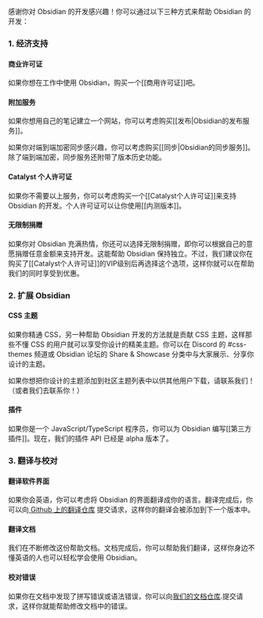 感谢你对 Obsidian 的开发感兴趣！你可以通过以下三种方式来帮助 Obsidian 的开发：

### 1. 经济支持

#### 商业许可证

如果你想在工作中使用 Obsidian，购买一个[[商用许可证]]吧。

#### 附加服务

如果你想用自己的笔记建立一个网站，你可以考虑购买[[发布|Obsidian的发布服务]]。

如果你对端到端加密同步感兴趣，你可以考虑购买[[同步|Obsidian的同步服务]]。除了端到端加密，同步服务还附带了版本历史功能。

#### Catalyst 个人许可证

如果你不需要以上服务，你可以考虑购买一个[[Catalyst个人许可证]]来支持 Obsidian 的开发。个人许可证可以让你使用[[内测版本]]。

#### 无限制捐赠

如果你对 Obsidian 充满热情，你还可以选择无限制捐赠，即你可以根据自己的意愿捐赠任意金额来支持开发。这能帮助 Obsidian 保持独立。不过，我们建议你在购买了[[Catalyst个人许可证]]的VIP级别后再选择这个选项，这样你就可以在帮助我们的同时享受到优惠。

### 2. 扩展 Obsidian

#### CSS 主题

如果你精通 CSS，另一种帮助 Obsidian 开发的方法就是贡献 CSS 主题，这样那些不懂 CSS 的用户就可以享受你设计的精美主题。你可以在 Discord 的 #css-themes 频道或 Obsidian 论坛的 Share & Showcase 分类中与大家展示、分享你设计的主题。

如果你想把你设计的主题添加到社区主题列表中以供其他用户下载，请联系我们！（或者我们去联系你！）

#### 插件

如果你是一个 JavaScript/TypeScript 程序员，你可以为 Obsidian 编写[[第三方插件]]。现在，我们的插件 API 已经是 alpha 版本了。

### 3. 翻译与校对

#### 翻译软件界面

如果你会英语，你可以考虑将 Obsidian 的界面翻译成你的语言。翻译完成后，你可以向[ Github 上的翻译仓库](https://github.com/obsidianmd/obsidian-translations) 提交请求，这样你的翻译会被添加到下一个版本中。

#### 翻译文档

我们在不断修改这份帮助文档。文档完成后，你可以帮助我们翻译，这样你身边不懂英语的人也可以轻松学会使用 Obsidian。

#### 校对错误

如果你在文档中发现了拼写错误或语法错误，你可以向[我们的文档仓库](https://github.com/obsidianmd/obsidian-docs).提交请求，这样你就能帮助修改文档中的错误。